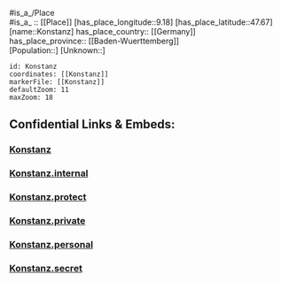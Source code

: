 ﻿---
location: [47.67,9.18] 
mapzoom: [7,12] 
mapmarker: city 
type: City
tags:
- geo/City


SpocWebEntityId: 31562
isDeleted: false
confidential: public

---
#is_a_/Place  
#is_a_ :: [[Place]] 
[has_place_longitude::9.18] 
[has_place_latitude::47.67] 
[name::Konstanz] 
has_place_country:: [[Germany]]  
has_place_province:: [[Baden-Wuerttemberg]]  
[Population::] 
[Unknown::] 


```leaflet
id: Konstanz
coordinates: [[Konstanz]] 
markerFile: [[Konstanz]] 
defaultZoom: 11 
maxZoom: 18
```


## Confidential Links & Embeds: 

### [Konstanz](/_public/Earth/Continent/Europe/Europe~Central/Germany/Germany~West/Baden-Wuerttemberg/counties~BW/Konstanz/cities~Konstanz/Konstanz-city/City/Konstanz.md) 

### [Konstanz.internal](/_internal/Earth/Continent/Europe/Europe~Central/Germany/Germany~West/Baden-Wuerttemberg/counties~BW/Konstanz/cities~Konstanz/Konstanz-city/City/Konstanz.internal.md) 

### [Konstanz.protect](/_protect/Earth/Continent/Europe/Europe~Central/Germany/Germany~West/Baden-Wuerttemberg/counties~BW/Konstanz/cities~Konstanz/Konstanz-city/City/Konstanz.protect.md) 

### [Konstanz.private](/_private/Earth/Continent/Europe/Europe~Central/Germany/Germany~West/Baden-Wuerttemberg/counties~BW/Konstanz/cities~Konstanz/Konstanz-city/City/Konstanz.private.md) 

### [Konstanz.personal](/_personal/Earth/Continent/Europe/Europe~Central/Germany/Germany~West/Baden-Wuerttemberg/counties~BW/Konstanz/cities~Konstanz/Konstanz-city/City/Konstanz.personal.md) 

### [Konstanz.secret](/_secret/Earth/Continent/Europe/Europe~Central/Germany/Germany~West/Baden-Wuerttemberg/counties~BW/Konstanz/cities~Konstanz/Konstanz-city/City/Konstanz.secret.md) 
